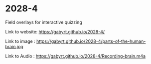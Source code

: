 # 2028-4
Field overlays for interactive quizzing

Link to website: https://gabyrt.github.io/2028-4/

Link to image : https://gabyrt.github.io/2028-4/parts-of-the-human-brain.jpg

Link to Audio : https://gabyrt.github.io/2028-4/Recording-brain.m4a
